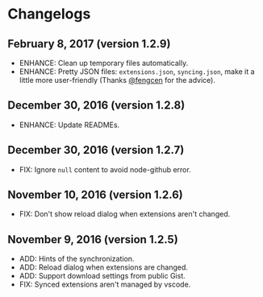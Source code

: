 # Changelogs

## February 8, 2017 (version 1.2.9)

- ENHANCE: Clean up temporary files automatically.
- ENHANCE: Pretty JSON files: `extensions.json`, `syncing.json`, make it a little more user-friendly (Thanks [@fengcen](https://github.com/fengcen) for the advice).

## December 30, 2016 (version 1.2.8)

- ENHANCE: Update READMEs.

## December 30, 2016 (version 1.2.7)

- FIX: Ignore `null` content to avoid node-github error.

## November 10, 2016 (version 1.2.6)

- FIX: Don't show reload dialog when extensions aren't changed.

## November 9, 2016 (version 1.2.5)

- ADD: Hints of the synchronization.
- ADD: Reload dialog when extensions are changed.
- ADD: Support download settings from public Gist.
- FIX: Synced extensions aren't managed by vscode.
